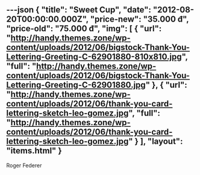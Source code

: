 ---json
{
  "title": "Sweet Cup",
  "date": "2012-08-20T00:00:00.000Z",
  "price-new": "35.000 đ",
  "price-old": "75.000 đ",
  "img": [
    {
      "url": "http://handy.themes.zone/wp-content/uploads/2012/06/bigstock-Thank-You-Lettering-Greeting-C-62901880-810x810.jpg",
      "full": "http://handy.themes.zone/wp-content/uploads/2012/06/bigstock-Thank-You-Lettering-Greeting-C-62901880.jpg"
    },
    {
      "url": "http://handy.themes.zone/wp-content/uploads/2012/06/thank-you-card-lettering-sketch-leo-gomez.jpg",
      "full": "http://handy.themes.zone/wp-content/uploads/2012/06/thank-you-card-lettering-sketch-leo-gomez.jpg"
    }
  ],
  "layout": "items.html"
}
---
Roger Federer
